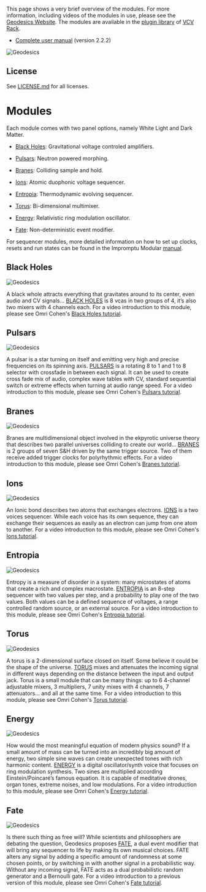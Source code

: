 This page shows a very brief overview of the modules. For more information, including videos of the modules in use, please see the [Geodesics Website](https://www.pyer.be/geodesics.html). The modules are available in the [plugin library](https://library.vcvrack.com/) of [VCV Rack](https://vcvrack.com). 

* [Complete user manual](doc/geodesics2.0-complete_user_manual.pdf) (version 2.2.2)

![Geodesics](res/img/Blanks.jpg)

[//]: # (!!!!!UPDATE VERSION NUMBER IN PLUGIN.JSON ALSO!!!!!   120% Zoom for jpgs)


## License

See [LICENSE.md](LICENSE.md) for all licenses.


<a id="modules"></a>
# Modules

Each module comes with two panel options, namely White Light and Dark Matter.

* [Black Holes](#blackholes): Gravitational voltage controled amplifiers.

* [Pulsars](#pulsars): Neutron powered morphing.

* [Branes](#branes): Colliding sample and hold.

* [Ions](#ions): Atomic duophonic voltage sequencer.

* [Entropia](#entropia): Thermodynamic evolving sequencer.

* [Torus](#torus): Bi-dimensional multimixer.

* [Energy](#energy): Relativistic ring modulation oscillator.

* [Fate](#fate): Non-deterministic event modifier.

For sequencer modules, more detailed information on how to set up clocks, resets and run states can be found in the Impromptu Modular [manual](https://github.com/MarcBoule/ImpromptuModular#on-resets-clocks-and-run-states-).



<a id="blackholes"></a>
## Black Holes

![Geodesics](res/img/BlackHoles.jpg)

A black whole attracts everything that gravitates around to its center, even audio and CV signals... [BLACK HOLES](doc/geodesics2.0-black_holes.pdf) is 8 vcas in two groups of 4, it’s also two mixers with 4 channels each. 
For a video introduction to this module, please see Omri Cohen's [Black Holes tutorial](https://www.youtube.com/watch?v=dUIPvfnc4dI).



<a id="pulsars"></a>
## Pulsars

![Geodesics](res/img/Pulsars.jpg)

A pulsar is a star turning on itself and emitting very high and precise frequencies on its spinning axis. [PULSARS](doc/geodesics2.0-pulsars.pdf) is a rotating 8 to 1 and 1 to 8 selector with crossfade in between each signal. It can be used to create cross fade mix of audio, complex wave tables with CV, standard sequential switch or extreme effects when turning at audio range speed.
For a video introduction to this module, please see Omri Cohen's [Pulsars tutorial](https://www.youtube.com/watch?v=yb3Z1LGSOjQ).



<a id="branes"></a>
## Branes

![Geodesics](res/img/Branes.jpg)

Branes are multidimensional object involved in the ekpyrotic universe theory that describes two parallel universes colliding to create our world... [BRANES](doc/geodesics2.0-branes.pdf) is 2 groups of seven S&H driven by the same trigger source. Two of them receive added trigger clocks for polyrhythmic effects. 
For a video introduction to this module, please see Omri Cohen's [Branes tutorial](https://www.youtube.com/watch?v=vncNcfHWH5Q).



<a id="ions"></a>
## Ions

![Geodesics](res/img/Ions.jpg)

An Ionic bond describes two atoms that exchanges electrons. [IONS](doc/geodesics2.0-ions.pdf) is a two voices sequencer. While each voice has its own sequence, they can exchange their sequences as easily as an electron can jump from one atom to another.
For a video introduction to this module, please see Omri Cohen's [Ions tutorial](https://www.youtube.com/watch?v=VEKbma--PMo).



<a id="entropia"></a>
## Entropia

![Geodesics](res/img/Entropia.jpg)

Entropy is a measure of disorder in a system: many microstates of atoms that create a rich and complex macrostate. [ENTROPIA](doc/geodesics2.0-entropia.pdf) is an 8-step sequencer with two values per step, and a probability to play one of the two values. Both values can be a defined sequence of voltages, a range controlled random source, or an external source.
For a video introduction to this module, please see Omri Cohen's [Entropia tutorial](https://www.youtube.com/watch?v=UGzF5vmssGs).



<a id="torus"></a>
## Torus

![Geodesics](res/img/Torus.jpg)

A torus is a 2-dimensional surface closed on itself. Some believe it could be the shape of the universe. [TORUS](doc/geodesics2.0-torus.pdf) mixes and attenuates the incoming signal in different ways depending on the distance between the input and output jack. Torus is a small module that can be many things: up to 6 4-channel adjustable mixers, 3 multipliers, 7 unity mixes with 4 channels, 7 attenuators... and all at the same time.
For a video introduction to this module, please see Omri Cohen's [Torus tutorial](https://www.youtube.com/watch?v=oXTPhMoe348).



<a id="energy"></a>
## Energy

![Geodesics](res/img/Energy.jpg)

How would the most meaningful equation of modern physics sound? If a small amount of mass can be turned into an incredibly big amount of energy, two simple sine waves can create unexpected tones with rich harmonic content. [ENERGY](doc/geodesics2.0-energy.pdf) is a digital oscillator/synth voice that focuses on ring modulation synthesis. Two sines are multiplied according Einstein/Poincaré’s famous equation. It is capable of meditative drones, organ tones, extreme noises, and low modulations.
For a video introduction to this module, please see Omri Cohen's [Energy tutorial](https://www.youtube.com/watch?v=pNjUCVg9O_Y).



<a id="fate"></a>
## Fate

![Geodesics](res/img/Fate.jpg)

Is there such thing as free will? While scientists and philosophers are debating the question, Geodesics proposes [FATE](doc/geodesics2.0-fate.pdf), a dual event modifier that will bring any sequencer to life by making its own musical choices. FATE alters any signal by adding a specific amount of randomness at some chosen points, or by switching in with another signal in a probabilistic way. Without any incoming signal, FATE acts as a dual probabilistic random generator and a Bernoulli gate.
For a video introduction to a previous version of this module, please see Omri Cohen's [Fate tutorial](https://www.youtube.com/watch?v=6HRe-CnAO2E).
